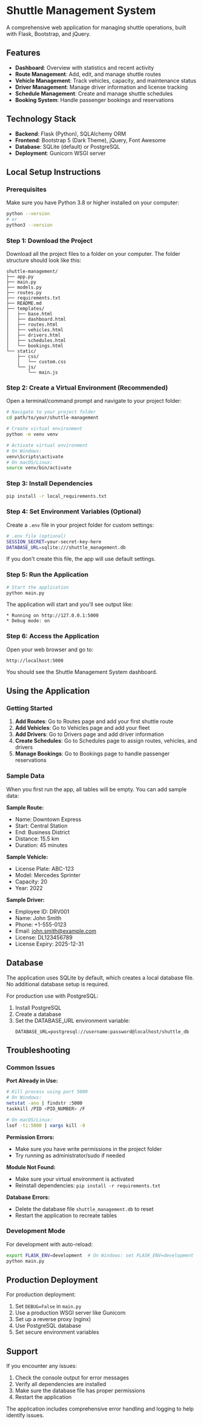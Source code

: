 # Shuttle Management System

A comprehensive web application for managing shuttle operations, built with Flask, Bootstrap, and jQuery.

## Features

- **Dashboard**: Overview with statistics and recent activity
- **Route Management**: Add, edit, and manage shuttle routes
- **Vehicle Management**: Track vehicles, capacity, and maintenance status
- **Driver Management**: Manage driver information and license tracking
- **Schedule Management**: Create and manage shuttle schedules
- **Booking System**: Handle passenger bookings and reservations

## Technology Stack

- **Backend**: Flask (Python), SQLAlchemy ORM
- **Frontend**: Bootstrap 5 (Dark Theme), jQuery, Font Awesome
- **Database**: SQLite (default) or PostgreSQL
- **Deployment**: Gunicorn WSGI server

## Local Setup Instructions

### Prerequisites

Make sure you have Python 3.8 or higher installed on your computer:
```bash
python --version
# or
python3 --version
```

### Step 1: Download the Project

Download all the project files to a folder on your computer. The folder structure should look like this:

```
shuttle-management/
├── app.py
├── main.py
├── models.py
├── routes.py
├── requirements.txt
├── README.md
├── templates/
│   ├── base.html
│   ├── dashboard.html
│   ├── routes.html
│   ├── vehicles.html
│   ├── drivers.html
│   ├── schedules.html
│   └── bookings.html
└── static/
    ├── css/
    │   └── custom.css
    └── js/
        └── main.js
```

### Step 2: Create a Virtual Environment (Recommended)

Open a terminal/command prompt and navigate to your project folder:

```bash
# Navigate to your project folder
cd path/to/your/shuttle-management

# Create virtual environment
python -m venv venv

# Activate virtual environment
# On Windows:
venv\Scripts\activate
# On macOS/Linux:
source venv/bin/activate
```

### Step 3: Install Dependencies

```bash
pip install -r local_requirements.txt
```

### Step 4: Set Environment Variables (Optional)

Create a `.env` file in your project folder for custom settings:

```bash
# .env file (optional)
SESSION_SECRET=your-secret-key-here
DATABASE_URL=sqlite:///shuttle_management.db
```

If you don't create this file, the app will use default settings.

### Step 5: Run the Application

```bash
# Start the application
python main.py
```

The application will start and you'll see output like:
```
* Running on http://127.0.0.1:5000
* Debug mode: on
```

### Step 6: Access the Application

Open your web browser and go to:
```
http://localhost:5000
```

You should see the Shuttle Management System dashboard.

## Using the Application

### Getting Started

1. **Add Routes**: Go to Routes page and add your first shuttle route
2. **Add Vehicles**: Go to Vehicles page and add your fleet
3. **Add Drivers**: Go to Drivers page and add driver information
4. **Create Schedules**: Go to Schedules page to assign routes, vehicles, and drivers
5. **Manage Bookings**: Go to Bookings page to handle passenger reservations

### Sample Data

When you first run the app, all tables will be empty. You can add sample data:

**Sample Route:**
- Name: Downtown Express
- Start: Central Station
- End: Business District
- Distance: 15.5 km
- Duration: 45 minutes

**Sample Vehicle:**
- License Plate: ABC-123
- Model: Mercedes Sprinter
- Capacity: 20
- Year: 2022

**Sample Driver:**
- Employee ID: DRV001
- Name: John Smith
- Phone: +1-555-0123
- Email: john.smith@example.com
- License: DL123456789
- License Expiry: 2025-12-31

## Database

The application uses SQLite by default, which creates a local database file. No additional database setup is required.

For production use with PostgreSQL:
1. Install PostgreSQL
2. Create a database
3. Set the DATABASE_URL environment variable:
   ```
   DATABASE_URL=postgresql://username:password@localhost/shuttle_db
   ```

## Troubleshooting

### Common Issues

**Port Already in Use:**
```bash
# Kill process using port 5000
# On Windows:
netstat -ano | findstr :5000
taskkill /PID <PID_NUMBER> /F

# On macOS/Linux:
lsof -ti:5000 | xargs kill -9
```

**Permission Errors:**
- Make sure you have write permissions in the project folder
- Try running as administrator/sudo if needed

**Module Not Found:**
- Make sure your virtual environment is activated
- Reinstall dependencies: `pip install -r requirements.txt`

**Database Errors:**
- Delete the database file `shuttle_management.db` to reset
- Restart the application to recreate tables

### Development Mode

For development with auto-reload:
```bash
export FLASK_ENV=development  # On Windows: set FLASK_ENV=development
python main.py
```

## Production Deployment

For production deployment:
1. Set `DEBUG=False` in `main.py`
2. Use a production WSGI server like Gunicorn
3. Set up a reverse proxy (nginx)
4. Use PostgreSQL database
5. Set secure environment variables

## Support

If you encounter any issues:
1. Check the console output for error messages
2. Verify all dependencies are installed
3. Make sure the database file has proper permissions
4. Restart the application

The application includes comprehensive error handling and logging to help identify issues.